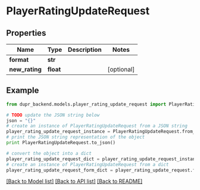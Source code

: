 # PlayerRatingUpdateRequest


## Properties
Name | Type | Description | Notes
------------ | ------------- | ------------- | -------------
**format** | **str** |  | 
**new_rating** | **float** |  | [optional] 

## Example

```python
from dupr_backend.models.player_rating_update_request import PlayerRatingUpdateRequest

# TODO update the JSON string below
json = "{}"
# create an instance of PlayerRatingUpdateRequest from a JSON string
player_rating_update_request_instance = PlayerRatingUpdateRequest.from_json(json)
# print the JSON string representation of the object
print PlayerRatingUpdateRequest.to_json()

# convert the object into a dict
player_rating_update_request_dict = player_rating_update_request_instance.to_dict()
# create an instance of PlayerRatingUpdateRequest from a dict
player_rating_update_request_form_dict = player_rating_update_request.from_dict(player_rating_update_request_dict)
```
[[Back to Model list]](../README.md#documentation-for-models) [[Back to API list]](../README.md#documentation-for-api-endpoints) [[Back to README]](../README.md)


